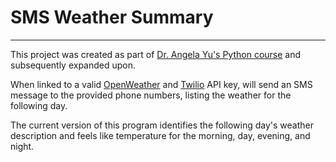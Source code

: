 # SMS Weather Summary

<hr>

This project was created as part of [Dr. Angela Yu's Python course](https://www.udemy.com/course/100-days-of-code/) and subsequently expanded upon.

When linked to a valid [OpenWeather](https://openweathermap.org/) and [Twilio](https://www.twilio.com/) API key, will send an SMS message to the provided phone numbers, listing the weather for the following day.

The current version of this program identifies the following day's weather description and feels like temperature for the morning, day, evening, and night.